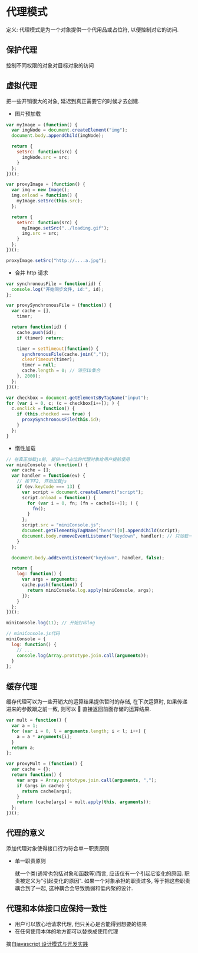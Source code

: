 # 代理模式

定义: 代理模式是为一个对象提供一个代用品或占位符, 以便控制对它的访问.

## 保护代理

控制不同权限的对象对目标对象的访问

## 虚拟代理

把一些开销很大的对象, 延迟到真正需要它的时候才去创建.

- 图片预加载

```javascript
var myImage = (function() {
  var imgNode = document.createElement("img");
  document.body.appendChild(imgNode);

  return {
    setSrc: function(src) {
      imgNode.src = src;
    }
  };
})();

var proxyImage = (function() {
  var img = new Image();
  img.onload = function() {
    myImage.setSrc(this.src);
  };

  return {
    setSrc: function(src) {
      myImage.setSrc("../loading.gif");
      img.src = src;
    }
  };
})();

proxyImage.setSrc("http://....a.jpg");
```

- 合并 http 请求

```javascript
var synchronousFile = function(id) {
  console.log("开始同步文件, id:", id);
};

var proxySynchronousFile = (function() {
  var cache = [],
    timer;

  return function(id) {
    cache.push(id);
    if (timer) return;

    timer = setTimeout(function() {
      synchronousFile(cache.join(","));
      clearTimeout(timer);
      timer = null;
      cache.length = 0; // 清空ID集合
    }, 2000);
  };
})();

var checkbox = document.getElementsByTagName("input");
for (var i = 0, c; (c = checkbox[i++]); ) {
  c.onclick = function() {
    if (this.checked === true) {
      proxySynchronousFile(this.id);
    }
  };
}
```

- 惰性加载

```javascript
// 在真正加载js前, 提供一个占位的代理对象给用户提前使用
var miniConsole = (function() {
  var cache = [];
  var handler = function(ev) {
    // 按下F2, 开始加载js
    if (ev.keyCode === 13) {
      var script = document.createElement("script");
      script.onload = function() {
        for (var i = 0, fn; (fn = cache[i++]); ) {
          fn();
        }
      };
      script.src = "miniConsole.js";
      document.getElementByTagName("head")[0].appendChild(script);
      document.body.removeEventListener("keydown", handler); // 只加载一次js
    }
  };

  document.body.addEventListener("keydown", handler, false);

  return {
    log: function() {
      var args = arguments;
      cache.push(function() {
        return miniConsole.log.apply(miniConsole, args);
      });
    }
  };
})();

miniConsole.log(11); // 开始打印log

// miniConsole.js代码
miniConsole = {
  log: function() {
    // ...
    console.log(Array.prototype.join.call(arguments));
  }
};
```

## 缓存代理

缓存代理可以为一些开销大的运算结果提供暂时的存储, 在下次运算时, 如果传递进来的参数跟之前一致, 则可以  直接返回前面存储的运算结果.

```javascript
var mult = function() {
  var a = 1;
  for (var i = 0, l = arguments.length; i < l; i++) {
    a = a * arguments[i];
  }
  return a;
};

var proxyMult = (function() {
  var cache = {};
  return function() {
    var args = Array.prototype.join.call(arguments, ",");
    if (args in cache) {
      return cache[args];
    }
    return (cache[args] = mult.apply(this, arguments));
  };
})();
```

## 代理的意义

添加代理对象使得接口行为符合单一职责原则

- 单一职责原则

  就一个类(通常也包括对象和函数等)而言, 应该仅有一个引起它变化的原因. 职责被定义为"引起变化的原因". 如果一个对象承担的职责过多, 等于把这些职责耦合到了一起, 这种耦合会导致脆弱和低内聚的设计.

## 代理和本体接口应保持一致性

- 用户可以放心地请求代理, 他只关心是否能得到想要的结果
- 在任何使用本体的地方都可以替换成使用代理

摘自[javascript 设计模式与开发实践](https://book.douban.com/subject/26382780/)
